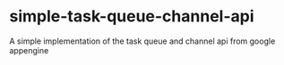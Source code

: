 simple-task-queue-channel-api
=============================

A simple implementation of the task queue and channel api from google appengine
